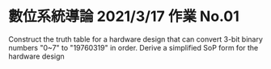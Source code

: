 # 數位系統導論 2021/3/17 作業 No.01

Construct the truth table for a hardware design that can convert 3-bit binary numbers "0~7" to "19760319" in order. Derive a simplified SoP form for the hardware design